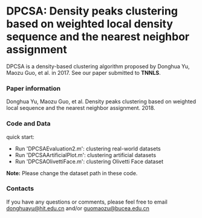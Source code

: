 # DPCSA: Density peaks clustering based on weighted local density sequence and the nearest neighbor assignment
DPCSA is a density-based clustering algorithm proposed by Donghua Yu, Maozu Guo, et al. in 2017. See our paper submitted to 
**TNNLS**.

### Paper information
Donghua Yu, Maozu Guo, et al. Density peaks clustering based on weighted local sequence and the nearest neighbor assignment. 2018.

### Code and Data
quick start:
- Run 'DPCSAEvaluation2.m': clustering real-world datasets
- Run 'DPCSAArtificialPlot.m': clustering artificial datasets
- Run 'DPCSAOlivettiFace.m': clustering Olivetti Face dataset

**Note:** Please change the dataset path in these code.

### Contacts
If you have any questions or comments, please feel free to email donghuayu@hit.edu.cn and/or guomaozu@bucea.edu.cn
